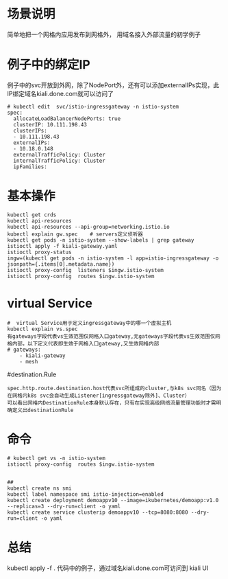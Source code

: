 # 场景说明
简单地把一个网格内应用发布到网格外， 用域名接入外部流量的初学例子

# 例子中的绑定IP
例子中的svc开放到外网，除了NodePort外，还有可以添加externalIPs实现，此IP绑定域名kiali.done.com就可以访问了
```
# kubectl edit  svc/istio-ingressgateway -n istio-system
spec:
  allocateLoadBalancerNodePorts: true
  clusterIP: 10.111.198.43
  clusterIPs:
  - 10.111.198.43
  externalIPs:
  - 10.18.0.148
  externalTrafficPolicy: Cluster
  internalTrafficPolicy: Cluster
  ipFamilies:
```

# 基本操作
```
kubectl get crds 
kubectl api-resources
kubectl api-resources --api-group=networking.istio.io
kubectl explain gw.spec    # servers定义侦听器
kubectl get pods -n istio-system --show-labels | grep gateway
istioctl apply -f kiali-gateway.yaml
istioctl proxy-status
ingw=(kubectl get pods -n istio-system -l app=istio-ingressgateway -o jsonpath={.items[0].metadata.name})
istioctl proxy-config  listeners $ingw.istio-system
istioctl proxy-config  routes $ingw.istio-system
```

# virtual Service
```
#  virtual Service用于定义ingressgateway中的哪一个虚拟主机
kubectl explain vs.spec
有gateways字段代表vs生效范围仅网格入口gateway,无gateways字段代表vs生效范围仅网格内部，以下定义代表即生效于网格入口gateway,又生效网格内部
# gateways:
    - kiali-gateway
    - mesh
```

#destination.Rule
```
spec.http.route.destination.host代表svc所组成的cluster,与k8s svc同名（因为在网格内k8s svc会自动生成Listener[ingressgateway除外]、Cluster）
可以看出网格内DestinationRule本身默认存在，只有在实现高级网络流量管理功能时才需明确定义出destinationRule

```
# 命令
```
# kubectl get vs -n istio-system
istioctl proxy-config  routes $ingw.istio-system


##
kubectl create ns smi
kubectl label namespace smi istio-injection=enabled
kubectl create deployment demoappv10 --image=ikubernetes/demoapp:v1.0 --replicas=3 --dry-run=client -o yaml
kubectl create service clusterip demoappv10 --tcp=8080:8080 --dry-run=client -o yaml
```
# 总结
kubectl apply -f . 代码中的例子，通过域名kiali.done.com可访问到 kiali UI
